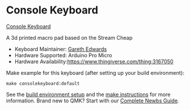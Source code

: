# Console Keyboard

[Console Keyboard](https://i.imgur.com/5aLT7CL.jpeg)

A 3d printed macro pad based on the Stream Cheap

* Keyboard Maintainer: [Gareth Edwards](https://github.com/gazeddy)
* Hardware Supported: Arduino Pro Micro
* Hardware Availability:https://www.thingiverse.com/thing:3167050

Make example for this keyboard (after setting up your build environment):

    make consolekeyboard:default

See the [build environment setup](https://docs.qmk.fm/#/getting_started_build_tools) and the [make instructions](https://docs.qmk.fm/#/getting_started_make_guide) for more information. Brand new to QMK? Start with our [Complete Newbs Guide](https://docs.qmk.fm/#/newbs).
